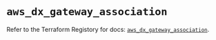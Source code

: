 # `aws_dx_gateway_association`

Refer to the Terraform Registory for docs: [`aws_dx_gateway_association`](https://registry.terraform.io/providers/hashicorp/aws/5.5.0/docs/resources/dx_gateway_association).
